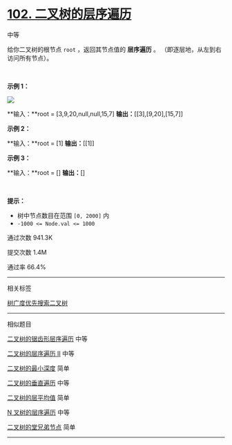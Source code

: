 # [102\. 二叉树的层序遍历](https://leetcode.cn/problems/binary-tree-level-order-traversal/)

中等

给你二叉树的根节点 `root` ，返回其节点值的 **层序遍历** 。 （即逐层地，从左到右访问所有节点）。

&nbsp;

**示例 1：**

![](:/d4b6c02c2c784bf98473bf41100cb2e3)

**输入：**root = \[3,9,20,null,null,15,7\]
**输出：**\[\[3\],\[9,20\],\[15,7\]\]

**示例 2：**

**输入：**root = \[1\]
**输出：**\[\[1\]\]

**示例 3：**

**输入：**root = \[\]
**输出：**\[\]

&nbsp;

**提示：**

- 树中节点数目在范围 `[0, 2000]` 内
- `-1000 <= Node.val <= 1000`

通过次数 941.3K

提交次数 1.4M

通过率 66.4%

* * *

相关标签

[树](https://leetcode.cn/tag/tree/)[广度优先搜索](https://leetcode.cn/tag/breadth-first-search/)[二叉树](https://leetcode.cn/tag/binary-tree/)

* * *

相似题目

[二叉树的锯齿形层序遍历](https://leetcode.cn/problems/binary-tree-zigzag-level-order-traversal/) 中等

[二叉树的层序遍历 II](https://leetcode.cn/problems/binary-tree-level-order-traversal-ii/) 中等

[二叉树的最小深度](https://leetcode.cn/problems/minimum-depth-of-binary-tree/) 简单

[二叉树的垂直遍历](https://leetcode.cn/problems/binary-tree-vertical-order-traversal/) 中等

[二叉树的层平均值](https://leetcode.cn/problems/average-of-levels-in-binary-tree/) 简单

[N 叉树的层序遍历](https://leetcode.cn/problems/n-ary-tree-level-order-traversal/) 中等

[二叉树的堂兄弟节点](https://leetcode.cn/problems/cousins-in-binary-tree/) 简单

* * *